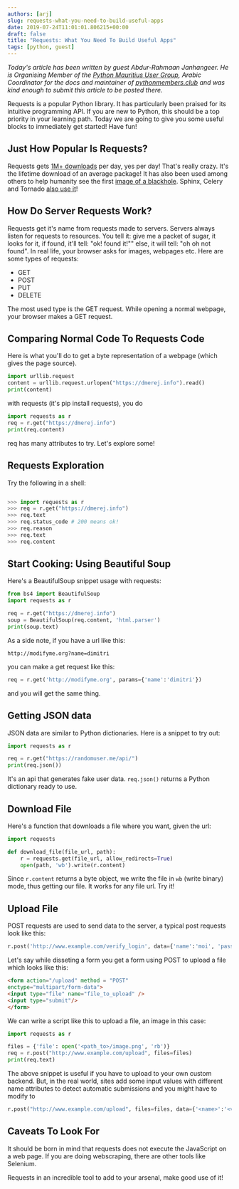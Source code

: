 ```yaml
---
authors: [arj]
slug: requests-what-you-need-to-build-useful-apps
date: 2019-07-24T11:01:01.806215+00:00
draft: false
title: "Requests: What You Need To Build Useful Apps"
tags: [python, guest]
---
```


_Today's article has been written by guest Abdur-Rahmaan Janhangeer. He is Organising Member of the [Python Mauritius User Group](http://www.pymug.com), Arabic Coordinator for the docs and maintainer of [pythonmembers.club](http://www.pythonmembers.club) and was kind enough to submit this article to be posted there._

Requests is a popular Python library. It has particularly been praised for its intuitive programming API. If you are new to Python, this should be a top priority in your learning path. Today we are going to give you some useful blocks to immediately get started! Have fun!

## Just How Popular Is Requests?

Requests gets [1M+ downloads](https://pypistats.org/packages/requests) per day, yes per day! That's really crazy. It's the lifetime download of an average package! It has also been used among others to help humanity see the first [image of a blackhole](https://github.com/achael/eht-imaging/blob/master/requirements.txt). Sphinx, Celery and Tornado [also use it](https://libraries.io/pypi/requests)!

## How Do Server Requests Work?

Requests get it's name from requests made to servers. Servers always listen for requests to resources. You tell it: give me a packet of sugar, it looks for it, if found, it'll tell: "ok! found it!"" else, it will tell: "oh oh not found". In real life, your browser asks for images, webpages etc. Here are some types of requests:

- GET
- POST
- PUT
- DELETE

The most used type is the GET request. While opening a normal webpage, your browser makes a GET request.

## Comparing Normal Code To Requests Code

Here is what you'll do to get a byte representation of a webpage (which gives the page source).

```python
import urllib.request
content = urllib.request.urlopen("https://dmerej.info").read()
print(content)
```

with requests (it's pip install requests), you do

```python
import requests as r
req = r.get("https://dmerej.info")
print(req.content)
```

req has many attributes to try. Let's explore some!

## Requests Exploration

Try the following in a shell:

```python

>>> import requests as r
>>> req = r.get("https://dmerej.info")
>>> req.text
>>> req.status_code # 200 means ok!
>>> req.reason
>>> req.text
>>> req.content
```

## Start Cooking: Using Beautiful Soup

Here's a BeautifulSoup snippet usage with requests:

```python
from bs4 import BeautifulSoup
import requests as r

req = r.get("https://dmerej.info")
soup = BeautifulSoup(req.content, 'html.parser')
print(soup.text)
```

As a side note, if you have a url like this:

```
http://modifyme.org?name=dimitri
```

you can make a get request like this:

```python
req = r.get('http://modifyme.org', params={'name':'dimitri'})

```

and you will get the same thing.

## Getting JSON data

JSON data are similar to Python dictionaries. Here is a snippet to try out:

```python
import requests as r

req = r.get("https://randomuser.me/api/")
print(req.json())
```

It's an api that generates fake user data. `req.json()` returns a Python dictionary ready to use.

## Download File

Here's a function that downloads a file where you want, given the url:

```python
import requests

def download_file(file_url, path):
    r = requests.get(file_url, allow_redirects=True)
    open(path, 'wb').write(r.content)
```

Since `r.content` returns a byte object, we write the file in `wb` (write binary) mode, thus getting our file. It works for any file url. Try it!

## Upload File

POST requests are used to send data to the server, a typical post requests look like this:

```python
r.post('http://www.example.com/verify_login', data={'name':'moi', 'password':'1234'})
```

Let's say while disseting a form you get a form using POST to upload a file which looks like this:

```html
<form action="/upload" method = "POST"
enctype="multipart/form-data">
<input type="file" name="file_to_upload" />
<input type="submit"/>
</form>
```

We can write a script like this to upload a file, an image in this case:

```python
import requests as r

files = {'file': open('<path_to>/image.png', 'rb')}
req = r.post("http://www.example.com/upload", files=files)
print(req.text)
```

The above snippet is useful if you have to upload to your own custom backend. But, in the real world, sites add some input values with different name attributes to detect automatic submissions and you might have to modify to

```python
r.post("http://www.example.com/upload", files=files, data={'<name>':'<value>',})
```

## Caveats To Look For

It should be born in mind that requests does not execute the JavaScript on a web page. If you are doing webscraping, there are other tools like Selenium.

Requests in an incredible tool to add to your arsenal, make good use of it!






